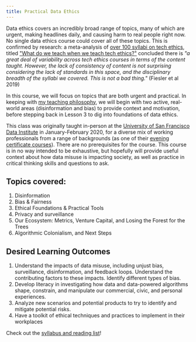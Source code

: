 ```yaml
---
title: Practical Data Ethics
---
```


Data ethics covers an incredibly broad range of topics, many of which are urgent, making headlines daily, and causing harm to real people right now. No single data ethics course could cover all of these topics.  This is confirmed by research: a meta-analysis of [over 100 syllabi on tech ethics](https://medium.com/@cfiesler/tech-ethics-curricula-a-collection-of-syllabi-3eedfb76be18), titled ["What do we teach when we teach tech ethics?"](https://cmci.colorado.edu/~cafi5706/SIGCSE2020_EthicsSyllabi.pdf) concluded there is *"a great deal of variability across tech ethics courses in terms of the content taught. However, the lack of consistency of content is not surprising considering the lack of standards in this space, and the disciplinary breadth of the syllabi we covered. This is not a bad thing."* (Fiesler et al 2019)

In this course, we will focus on topics that are both urgent and practical. In keeping with [my teaching philosophy](https://www.fast.ai/2016/10/08/teaching-philosophy/), we will begin with two active, real-world areas (disinformation and bias) to provide context and motivation, before stepping back in Lesson 3 to dig into foundations of data ethics.

This class was originally taught in-person at the [University of San Francisco Data Institute](https://www.usfca.edu/data-institute) in January-February 2020, for a diverse mix of working professionals from a range of backgrounds (as one of their [evening certificate courses](https://www.usfca.edu/data-institute/certificates)). There are no prerequisites for the course. This course is in no way intended to be exhaustive, but hopefully will provide useful context about how data misuse is impacting society, as well as practice in critical thinking skills and questions to ask.

## Topics covered:

1. Disinformation
2. Bias & Fairness
3. Ethical Foundations & Practical Tools
4. Privacy and surveillance
5. Our Ecosystem: Metrics, Venture Capital, and Losing the Forest for the Trees
6. Algorithmic Colonialism, and Next Steps

## Desired Learning Outcomes

1. Understand the impacts of data misuse, including unjust bias, surveillance, disinformation, and feedback loops. Understand the contributing factors to these impacts. Identify different types of bias.
2. Develop literacy in investigating how data and data-powered algorithms shape, constrain, and manipulate our commercial, civic, and personal experiences.
3. Analyze new scenarios and potential products to try to identify and mitigate potential risks.
4. Have a toolkit of ethical techniques and practices to implement in their workplaces

Check out the [syllabus and reading list](/syllabus)!


